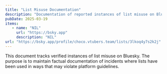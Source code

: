 ```yaml
---
title: "List Misuse Documentation"
description: "Documentation of reported instances of list misuse on Bluesky"
pubDate: 2025-03-19
items:
   - name: "NIL"
     url: "https://bsky.app"
     description: "NIL"
url: "https://bsky.app/profile/choco.vtubers.team/lists/3lkoq4y7s2k2j"
---
```


This document tracks verified instances of list misuse on Bluesky. The purpose is to maintain factual documentation of incidents where lists have been used in ways that may violate platform guidelines.
